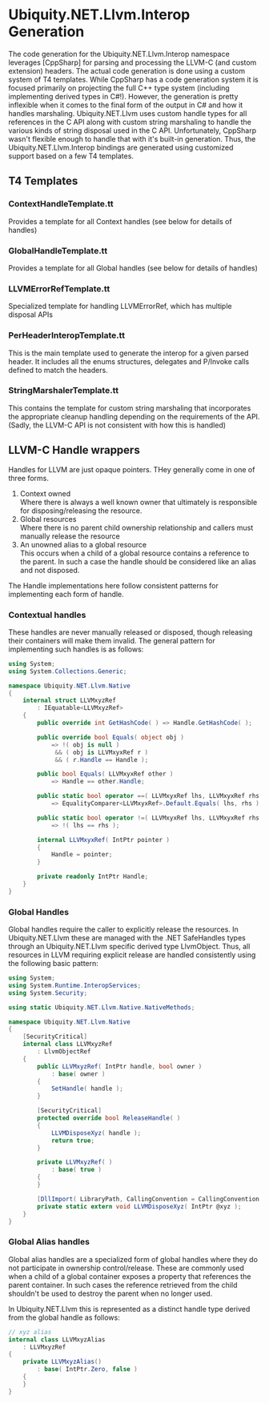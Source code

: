﻿# Ubiquity.NET.Llvm.Interop Generation 
The code generation for the Ubiquity.NET.Llvm.Interop namespace leverages [CppSharp] for parsing and processing
the LLVM-C (and custom extension) headers. The actual code generation is done using a custom system of
T4 templates. While CppSharp has a code generation system it is focused primarily on projecting the full
C++ type system (including implementing derived types in C#!). However, the generation is pretty inflexible
when it comes to the final form of the output in C# and how it handles marshaling. Ubiquity.NET.Llvm uses custom
handle types for all references in the C API along with custom string marshaling to handle the various kinds
of string disposal used in the C API. Unfortunately, CppSharp wasn't flexible enough to handle that with it's
built-in generation. Thus, the Ubiquity.NET.Llvm.Interop bindings are generated using customized support based on a
few T4 templates.

## T4 Templates
### ContextHandleTemplate.tt
Provides a template for all Context handles (see below for details of handles)

### GlobalHandleTemplate.tt
Provides a template for all Global handles (see below for details of handles)

### LLVMErrorRefTemplate.tt
Specialized template for handling LLVMErrorRef, which has multiple disposal APIs

### PerHeaderInteropTemplate.tt
This is the main template used to generate the interop for a given parsed header. It includes all the enums
structures, delegates and P/Invoke calls defined to match the headers.

### StringMarshalerTemplate.tt
This contains the template for custom string marshaling that incorporates the appropriate cleanup
handling depending on the requirements of the API. (Sadly, the LLVM-C API is not consistent with how
this is handled)

## LLVM-C Handle wrappers

Handles for LLVM are just opaque pointers. THey generally come in one of three forms.

  1. Context owned  
     Where there is always a well known owner that ultimately is responsible for
     disposing/releasing the resource.
  2. Global resources  
     Where there is no parent child ownership relationship and callers must manually release the resource
  3. An unowned alias to a global resource  
     This occurs when a child of a global resource contains a reference to the parent. In such
     a case the handle should be considered like an alias and not disposed.

The Handle implementations here follow consistent patterns for implementing each form of handle.

### Contextual handles

These handles are never manually released or disposed, though releasing their containers will make them
invalid. The general pattern for implementing such handles is as follows:

``` C#
using System;
using System.Collections.Generic;

namespace Ubiquity.NET.Llvm.Native
{
    internal struct LLVMxyzRef
        : IEquatable<LLVMxyzRef>
    {
        public override int GetHashCode( ) => Handle.GetHashCode( );

        public override bool Equals( object obj )
            => !( obj is null )
             && ( obj is LLVMxyxRef r )
             && ( r.Handle == Handle );

        public bool Equals( LLVMxyxRef other )
            => Handle == other.Handle;

        public static bool operator ==( LLVMxyxRef lhs, LLVMxyxRef rhs )
            => EqualityComparer<LLVMxyxRef>.Default.Equals( lhs, rhs );

        public static bool operator !=( LLVMxyxRef lhs, LLVMxyxRef rhs )
            => !( lhs == rhs );

        internal LLVMxyxRef( IntPtr pointer )
        {
            Handle = pointer;
        }

        private readonly IntPtr Handle;
    }
}
```

### Global Handles
Global handles require the caller to explicitly release the resources.
In Ubiquity.NET.Llvm these are managed with the .NET SafeHandles types through
an Ubiquity.NET.Llvm specific derived type LlvmObject. Thus, all resources in
LLVM requiring explicit release are handled consistently using the
following basic pattern:

``` C#
using System;
using System.Runtime.InteropServices;
using System.Security;

using static Ubiquity.NET.Llvm.Native.NativeMethods;

namespace Ubiquity.NET.Llvm.Native
{
    [SecurityCritical]
    internal class LLVMxyzRef
        : LlvmObjectRef
    {
        public LLVMxyzRef( IntPtr handle, bool owner )
            : base( owner )
        {
            SetHandle( handle );
        }

        [SecurityCritical]
        protected override bool ReleaseHandle( )
        {
            LLVMDisposeXyz( handle );
            return true;
        }

        private LLVMxyzRef( )
            : base( true )
        {
        }

        [DllImport( LibraryPath, CallingConvention = CallingConvention.Cdecl )]
        private static extern void LLVMDisposeXyz( IntPtr @xyz );
    }
}
```

### Global Alias handles
Global alias handles are a specialized form of global handles where they do not
participate in ownership control/release. These are commonly used when a child
of a global container exposes a property that references the parent container.
In such cases the reference retrieved from the child shouldn't be used to destroy
the parent when no longer used. 

In Ubiquity.NET.Llvm this is represented as a distinct handle type derived from the global
handle as follows:

``` C#
// xyz alias
internal class LLVMxyzAlias
    : LLVMxyzRef
{
    private LLVMxyzAlias()
        : base( IntPtr.Zero, false )
    {
    }
}
```
